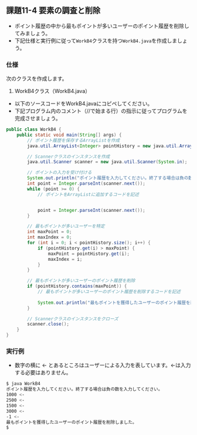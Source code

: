 ## 課題11-4 要素の調査と削除

- ポイント履歴の中から最もポイントが多いユーザーのポイント履歴を削除してみましょう。
- 下記仕様と実行例に従って`WorkB4`クラスを持つ`WorkB4.java`を作成しましょう。

### 仕様

次のクラスを作成します。

1. WorkB4クラス（WorkB4.java）

- 以下のソースコードをWorkB4.javaにコピペしてください。
- 下記プログラム内のコメント（//で始まる行）の指示に従ってプログラムを完成させましょう。

```java
public class WorkB4 {
    public static void main(String[] args) {
        // ポイント履歴を保存するArrayListを作成
        java.util.ArrayList<Integer> pointHistory = new java.util.ArrayList<>();

        // Scannerクラスのインスタンスを作成
        java.util.Scanner scanner = new java.util.Scanner(System.in);

        // ポイントの入力を受け付ける
        System.out.println("ポイント履歴を入力してください。終了する場合は負の数を入力してください。");
        int point = Integer.parseInt(scanner.next());
        while (point >= 0) {
            // ポイントをArrayListに追加するコードを記述


            point = Integer.parseInt(scanner.next());
        }

        // 最もポイントが多いユーザーを特定
        int maxPoint = 0;
        int maxIndex = 0;
        for (int i = 0; i < pointHistory.size(); i++) {
            if (pointHistory.get(i) > maxPoint) {
                maxPoint = pointHistory.get(i);
                maxIndex = i;
            }
        }

        // 最もポイントが多いユーザーのポイント履歴を削除
        if (pointHistory.contains(maxPoint)) {
            // 最もポイントが多いユーザーのポイント履歴を削除するコードを記述
            
            System.out.println("最もポイントを獲得したユーザーのポイント履歴を削除しました。");
        }

        // Scannerクラスのインスタンスをクローズ
        scanner.close();
    }
}
```

### 実行例

- 数字の横に <- とあるところはユーザーによる入力を表しています。<-は入力する必要はありません。

```sh
$ java WorkB4
ポイント履歴を入力してください。終了する場合は負の数を入力してください。
1000 <-
2500 <-
1500 <-
3000 <-
-1 <-
最もポイントを獲得したユーザーのポイント履歴を削除しました。
$
```